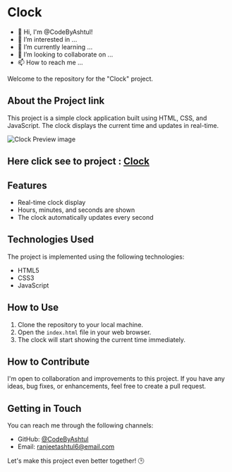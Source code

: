 # Clock
- 👋 Hi, I'm @CodeByAshtul!
- 👀 I’m interested in ...
- 🌱 I’m currently learning ...
- 💞️ I’m looking to collaborate on ...
- 📫 How to reach me ...

Welcome to the repository for the "Clock" project.

## About the Project  link

This project is a simple clock application built using HTML, CSS, and JavaScript. The clock displays the current time and updates in real-time.

![Clock Preview image](https://github.com/CodeByAshtul/Clock/assets/132897582/fb2525b3-24b1-43ff-9219-23fa84a25803)

## Here click see to  project : [Clock](https://codebyashtul.github.io/Clock/)

## Features

- Real-time clock display
- Hours, minutes, and seconds are shown
- The clock automatically updates every second

## Technologies Used

The project is implemented using the following technologies:

- HTML5
- CSS3
- JavaScript

## How to Use

1. Clone the repository to your local machine.
2. Open the `index.html` file in your web browser.
3. The clock will start showing the current time immediately.

## How to Contribute

I'm open to collaboration and improvements to this project. If you have any ideas, bug fixes, or enhancements, feel free to create a pull request.

## Getting in Touch

You can reach me through the following channels:

- GitHub: [@CodeByAshtul](https://github.com/CodeByAshtul)
- Email: [ranjeetashtul6@email.com](mailto:ranjeetashtul6@email.com)

Let's make this project even better together! 🕒
<!---
CodeByAshtul/CodeByAshtul is a ✨ special ✨ repository because its `README.md` (this file) appears on your GitHub profile.
You can click the Preview link to take a look at your changes.
--->
